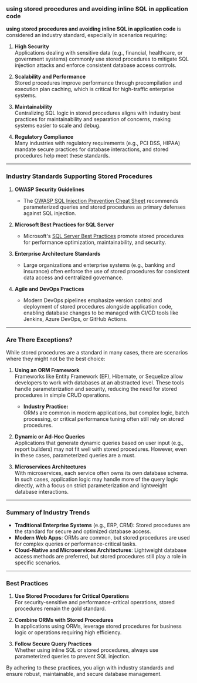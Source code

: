 ### using stored procedures and avoiding inline SQL in application code

**using stored procedures and avoiding inline SQL in application code** is considered an industry standard, especially in scenarios requiring:

1. **High Security**  
   Applications dealing with sensitive data (e.g., financial, healthcare, or government systems) commonly use stored procedures to mitigate SQL injection attacks and enforce consistent database access controls.

2. **Scalability and Performance**  
   Stored procedures improve performance through precompilation and execution plan caching, which is critical for high-traffic enterprise systems.

3. **Maintainability**  
   Centralizing SQL logic in stored procedures aligns with industry best practices for maintainability and separation of concerns, making systems easier to scale and debug.

4. **Regulatory Compliance**  
   Many industries with regulatory requirements (e.g., PCI DSS, HIPAA) mandate secure practices for database interactions, and stored procedures help meet these standards.

---

### **Industry Standards Supporting Stored Procedures**

1. **OWASP Security Guidelines**  
   - The [OWASP SQL Injection Prevention Cheat Sheet](https://owasp.org/www-project-cheat-sheets/cheatsheets/SQL_Injection_Prevention_Cheat_Sheet.html) recommends parameterized queries and stored procedures as primary defenses against SQL injection.

2. **Microsoft Best Practices for SQL Server**  
   - Microsoft's [SQL Server Best Practices](https://learn.microsoft.com/en-us/sql/) promote stored procedures for performance optimization, maintainability, and security.

3. **Enterprise Architecture Standards**  
   - Large organizations and enterprise systems (e.g., banking and insurance) often enforce the use of stored procedures for consistent data access and centralized governance.

4. **Agile and DevOps Practices**  
   - Modern DevOps pipelines emphasize version control and deployment of stored procedures alongside application code, enabling database changes to be managed with CI/CD tools like Jenkins, Azure DevOps, or GitHub Actions.

---

### **Are There Exceptions?**

While stored procedures are a standard in many cases, there are scenarios where they might not be the best choice:

1. **Using an ORM Framework**  
   Frameworks like Entity Framework (EF), Hibernate, or Sequelize allow developers to work with databases at an abstracted level. These tools handle parameterization and security, reducing the need for stored procedures in simple CRUD operations.

   - **Industry Practice:**  
     ORMs are common in modern applications, but complex logic, batch processing, or critical performance tuning often still rely on stored procedures.

2. **Dynamic or Ad-Hoc Queries**  
   Applications that generate dynamic queries based on user input (e.g., report builders) may not fit well with stored procedures. However, even in these cases, parameterized queries are a must.

3. **Microservices Architectures**  
   With microservices, each service often owns its own database schema. In such cases, application logic may handle more of the query logic directly, with a focus on strict parameterization and lightweight database interactions.

---

### **Summary of Industry Trends**

- **Traditional Enterprise Systems** (e.g., ERP, CRM): Stored procedures are the standard for secure and optimized database access.
- **Modern Web Apps**: ORMs are common, but stored procedures are used for complex queries or performance-critical tasks.
- **Cloud-Native and Microservices Architectures**: Lightweight database access methods are preferred, but stored procedures still play a role in specific scenarios.

---

### **Best Practices**

1. **Use Stored Procedures for Critical Operations**  
   For security-sensitive and performance-critical operations, stored procedures remain the gold standard.

2. **Combine ORMs with Stored Procedures**  
   In applications using ORMs, leverage stored procedures for business logic or operations requiring high efficiency.

3. **Follow Secure Query Practices**  
   Whether using inline SQL or stored procedures, always use parameterized queries to prevent SQL injection.

By adhering to these practices, you align with industry standards and ensure robust, maintainable, and secure database management.
